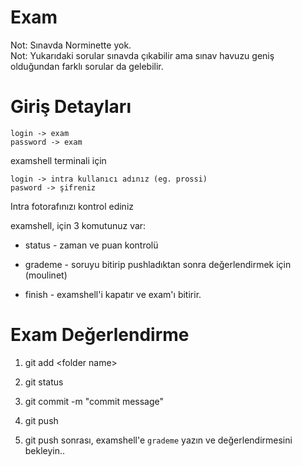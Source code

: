 # Exam

Not: Sınavda Norminette yok. 
<br>Not: Yukarıdaki sorular sınavda çıkabilir ama sınav havuzu geniş olduğundan farklı sorular da gelebilir.

#  Giriş Detayları

    login -> exam
    password -> exam

examshell terminali için

    login -> intra kullanıcı adınız (eg. prossi)
    pasword -> şifreniz

Intra fotorafınızı kontrol ediniz

examshell, için 3 komutunuz var:

- status - zaman ve puan kontrolü

- grademe - soruyu bitirip pushladıktan sonra değerlendirmek için (moulinet)

- finish - examshell'i kapatır ve exam'ı bitirir.

    
# Exam Değerlendirme

1. git add \<folder name\>

2. git status

2. git commit -m "commit message"

3. git push

4. git push sonrası, examshell'e `grademe` yazın ve değerlendirmesini bekleyin.. 

<br>
